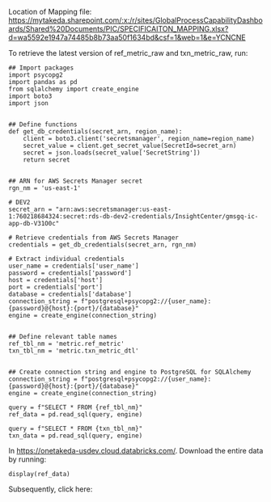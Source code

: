 Location of Mapping file: https://mytakeda.sharepoint.com/:x:/r/sites/GlobalProcessCapabilityDashboards/Shared%20Documents/PIC/SPECIFICAITON_MAPPING.xlsx?d=wa5592e1947a74485b8b73aa50f1634bd&csf=1&web=1&e=YCNCNE

To retrieve the latest version of ref_metric_raw and txn_metric_raw, run:

```
## Import packages
import psycopg2
import pandas as pd
from sqlalchemy import create_engine
import boto3
import json


## Define functions
def get_db_credentials(secret_arn, region_name):
    client = boto3.client('secretsmanager', region_name=region_name)
    secret_value = client.get_secret_value(SecretId=secret_arn)
    secret = json.loads(secret_value['SecretString'])
    return secret


## ARN for AWS Secrets Manager secret
rgn_nm = 'us-east-1'

# DEV2
secret_arn = "arn:aws:secretsmanager:us-east-1:760218684324:secret:rds-db-dev2-credentials/InsightCenter/gmsgq-ic-app-db-V31O0c"

# Retrieve credentials from AWS Secrets Manager
credentials = get_db_credentials(secret_arn, rgn_nm)

# Extract individual credentials
user_name = credentials['user_name']
password = credentials['password']
host = credentials['host']
port = credentials['port']
database = credentials['database']
connection_string = f"postgresql+psycopg2://{user_name}:{password}@{host}:{port}/{database}"
engine = create_engine(connection_string)


## Define relevant table names
ref_tbl_nm = 'metric.ref_metric'
txn_tbl_nm = 'metric.txn_metric_dtl'


## Create connection string and engine to PostgreSQL for SQLAlchemy
connection_string = f"postgresql+psycopg2://{user_name}:{password}@{host}:{port}/{database}"
engine = create_engine(connection_string)

query = f"SELECT * FROM {ref_tbl_nm}"
ref_data = pd.read_sql(query, engine)

query = f"SELECT * FROM {txn_tbl_nm}"
txn_data = pd.read_sql(query, engine)
```

In https://onetakeda-usdev.cloud.databricks.com/. Download the entire data by running:
```
display(ref_data)
```
Subsequently, click here:



